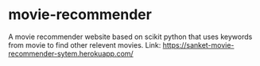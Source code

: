 # movie-recommender
A movie recommender website based on scikit python that uses keywords from movie to find other relevent movies. 
Link: https://sanket-movie-recommender-sytem.herokuapp.com/
